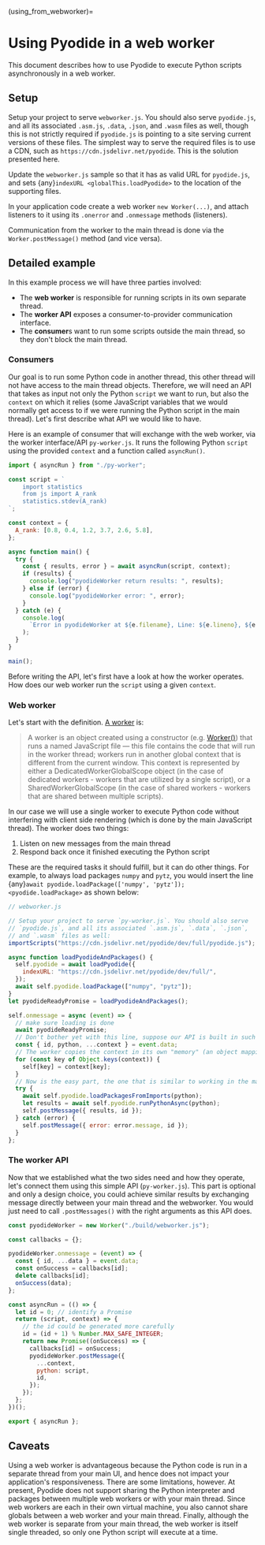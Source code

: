 (using_from_webworker)=

# Using Pyodide in a web worker

This document describes how to use Pyodide to execute Python scripts
asynchronously in a web worker.

## Setup

Setup your project to serve `webworker.js`. You should also serve
`pyodide.js`, and all its associated `.asm.js`, `.data`, `.json`, and `.wasm`
files as well, though this is not strictly required if `pyodide.js` is pointing
to a site serving current versions of these files.
The simplest way to serve the required files is to use a CDN,
such as `https://cdn.jsdelivr.net/pyodide`. This is the solution
presented here.

Update the `webworker.js` sample so that it has as valid URL for `pyodide.js`, and sets
{any}`indexURL <globalThis.loadPyodide>` to the location of the supporting files.

In your application code create a web worker `new Worker(...)`,
and attach listeners to it using its `.onerror` and `.onmessage`
methods (listeners).

Communication from the worker to the main thread is done via the `Worker.postMessage()`
method (and vice versa).

[worker onmessage]: https://developer.mozilla.org/en-US/docs/Web/API/Web_Workers_API/Using_web_workers#Sending_messages_to_and_from_a_dedicated_worker
[worker onerror]: https://developer.mozilla.org/en-US/docs/Web/API/Web_Workers_API/Using_web_workers#Handling_errors

## Detailed example

In this example process we will have three parties involved:

- The **web worker** is responsible for running scripts in its own separate thread.
- The **worker API** exposes a consumer-to-provider communication interface.
- The **consumer**s want to run some scripts outside the main thread, so they don't block the main thread.

### Consumers

Our goal is to run some Python code in another thread, this other thread will
not have access to the main thread objects. Therefore, we will need an API that takes
as input not only the Python `script` we want to run, but also the `context` on which
it relies (some JavaScript variables that we would normally get access to if we
were running the Python script in the main thread). Let's first describe what API
we would like to have.

Here is an example of consumer that will exchange with the web worker, via the worker interface/API `py-worker.js`. It runs the following Python `script` using the provided `context` and a function called `asyncRun()`.

```js
import { asyncRun } from "./py-worker";

const script = `
    import statistics
    from js import A_rank
    statistics.stdev(A_rank)
`;

const context = {
  A_rank: [0.8, 0.4, 1.2, 3.7, 2.6, 5.8],
};

async function main() {
  try {
    const { results, error } = await asyncRun(script, context);
    if (results) {
      console.log("pyodideWorker return results: ", results);
    } else if (error) {
      console.log("pyodideWorker error: ", error);
    }
  } catch (e) {
    console.log(
      `Error in pyodideWorker at ${e.filename}, Line: ${e.lineno}, ${e.message}`
    );
  }
}

main();
```

Before writing the API, let's first have a look at how the worker operates.
How does our web worker run the `script` using a given `context`.

### Web worker

Let's start with the definition. [A worker][worker api] is:

> A worker is an object created using a constructor (e.g. [Worker()][worker constructor]) that runs a named JavaScript file — this file contains the code that will run in the worker thread; workers run in another global context that is different from the current window. This context is represented by either a DedicatedWorkerGlobalScope object (in the case of dedicated workers - workers that are utilized by a single script), or a SharedWorkerGlobalScope (in the case of shared workers - workers that are shared between multiple scripts).

In our case we will use a single worker to execute Python code without interfering with
client side rendering (which is done by the main JavaScript thread). The worker does
two things:

1. Listen on new messages from the main thread
2. Respond back once it finished executing the Python script

These are the required tasks it should fulfill, but it can do other things. For
example, to always load packages `numpy` and `pytz`, you would insert the line
{any}`await pyodide.loadPackage(['numpy', 'pytz']); <pyodide.loadPackage>` as
shown below:

```js
// webworker.js

// Setup your project to serve `py-worker.js`. You should also serve
// `pyodide.js`, and all its associated `.asm.js`, `.data`, `.json`,
// and `.wasm` files as well:
importScripts("https://cdn.jsdelivr.net/pyodide/dev/full/pyodide.js");

async function loadPyodideAndPackages() {
  self.pyodide = await loadPyodide({
    indexURL: "https://cdn.jsdelivr.net/pyodide/dev/full/",
  });
  await self.pyodide.loadPackage(["numpy", "pytz"]);
}
let pyodideReadyPromise = loadPyodideAndPackages();

self.onmessage = async (event) => {
  // make sure loading is done
  await pyodideReadyPromise;
  // Don't bother yet with this line, suppose our API is built in such a way:
  const { id, python, ...context } = event.data;
  // The worker copies the context in its own "memory" (an object mapping name to values)
  for (const key of Object.keys(context)) {
    self[key] = context[key];
  }
  // Now is the easy part, the one that is similar to working in the main thread:
  try {
    await self.pyodide.loadPackagesFromImports(python);
    let results = await self.pyodide.runPythonAsync(python);
    self.postMessage({ results, id });
  } catch (error) {
    self.postMessage({ error: error.message, id });
  }
};
```

### The worker API

Now that we established what the two sides need and how they operate,
let's connect them using this simple API (`py-worker.js`). This part is
optional and only a design choice, you could achieve similar results
by exchanging message directly between your main thread and the webworker.
You would just need to call `.postMessages()` with the right arguments as
this API does.

```js
const pyodideWorker = new Worker("./build/webworker.js");

const callbacks = {};

pyodideWorker.onmessage = (event) => {
  const { id, ...data } = event.data;
  const onSuccess = callbacks[id];
  delete callbacks[id];
  onSuccess(data);
};

const asyncRun = (() => {
  let id = 0; // identify a Promise
  return (script, context) => {
    // the id could be generated more carefully
    id = (id + 1) % Number.MAX_SAFE_INTEGER;
    return new Promise((onSuccess) => {
      callbacks[id] = onSuccess;
      pyodideWorker.postMessage({
        ...context,
        python: script,
        id,
      });
    });
  };
})();

export { asyncRun };
```

[worker api]: https://developer.mozilla.org/en-US/docs/Web/API/Web_Workers_API
[worker constructor]: https://developer.mozilla.org/en-US/docs/Web/API/Worker/Worker

## Caveats

Using a web worker is advantageous because the Python code is run in a separate
thread from your main UI, and hence does not impact your application's
responsiveness.
There are some limitations, however.
At present, Pyodide does not support sharing the Python interpreter and
packages between multiple web workers or with your main thread.
Since web workers are each in their own virtual machine, you also cannot share
globals between a web worker and your main thread.
Finally, although the web worker is separate from your main thread,
the web worker is itself single threaded, so only one Python script will
execute at a time.

